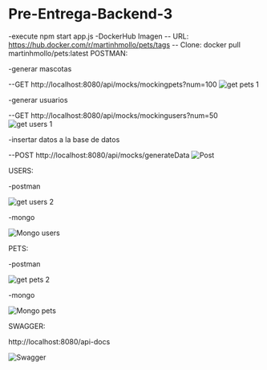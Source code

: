 # Pre-Entrega-Backend-3

-execute
npm start app.js
-DockerHub Imagen
-- URL: https://hub.docker.com/r/martinhmollo/pets/tags
-- Clone: docker pull martinhmollo/pets:latest
POSTMAN:

-generar mascotas

--GET http://localhost:8080/api/mocks/mockingpets?num=100
![get pets 1](https://github.com/user-attachments/assets/c45f8cf2-e833-4a84-948b-0a9d1e5e5775)

-generar usuarios

--GET http://localhost:8080/api/mocks/mockingusers?num=50
![get users 1](https://github.com/user-attachments/assets/97a40b85-99cc-41b6-8f52-d94a4327b27f)

-insertar datos a la base de datos

--POST http://localhost:8080/api/mocks/generateData
![Post](https://github.com/user-attachments/assets/5e18da51-1dd7-45fd-a625-c36a96a8ec2a)


USERS:

-postman

![get users 2](https://github.com/user-attachments/assets/eddbd8c3-5c0b-4e0d-b1f7-98f59125dbdc)

-mongo

![Mongo users](https://github.com/user-attachments/assets/0593d2c0-3a1f-4bda-b6ab-8e2fd5ed32e7)

PETS:

-postman

![get pets 2](https://github.com/user-attachments/assets/3dfd201a-2532-4bd0-8816-8107215d33e8)

-mongo

![Mongo pets](https://github.com/user-attachments/assets/8b3a3076-ecd1-455b-afd2-4e4147cdc5f7)


SWAGGER:

http://localhost:8080/api-docs

![Swagger](https://github.com/user-attachments/assets/b4144be5-fa48-4909-9fe2-968dbb1c56d7)


